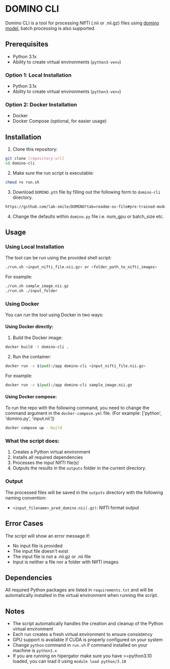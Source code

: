 # DOMINO CLI

Domino CLI is a tool for processing NIfTI (.nii or .nii.gz) files using [domino model](https://github.com/lab-smile/domino), batch processing is also supported.

## Prerequisites

- Python 3.1x
- Ability to create virtual environments (`python3-venv`)

### Option 1: Local Installation
- Python 3.1x
- Ability to create virtual environments (`python3-venv`)

### Option 2: Docker Installation
- Docker
- Docker Compose (optional, for easier usage)


## Installation

1. Clone this repository:
```bash
git clone [repository-url]
cd domino-cli
```

2. Make sure the run script is executable:
```bash
chmod +x run.sh
```

3. Download `DOMINO.pth` file by filling out the following form to `domino-cli` directory.
```bash
https://github.com/lab-smile/DOMINO?tab=readme-ov-file#pre-trained-models
```

4. Change the defaults within `domino.py` file i.e. num_gpu or batch_size etc.

## Usage

### Using Local Installation

The tool can be run using the provided shell script:

```bash
./run.sh <input_nifti_file.nii.gz> or <folder_path_to_nifti_images>
```

For example:
```bash
./run.sh sample_image.nii.gz
./run.sh ./input_folder
```

### Using Docker

You can run the tool using Docker in two ways:

#### Using Docker directly:

1. Build the Docker image:
```bash
docker build -t domino-cli .
```

2. Run the container:
```bash
docker run -v $(pwd):/app domino-cli <input_nifti_file.nii.gz>
```

For example:
```bash
docker run -v $(pwd):/app domino-cli sample_image.nii.gz
```

#### Using Docker compose:
To run the repo with the following command, you need to change the command argument in the `docker-compose.yml` file. (For example: ['python', 'domino.py', 'input.nii'])
```bash
docker compose up --build
```


### What the script does:

1. Creates a Python virtual environment
2. Installs all required dependencies
3. Processes the input NIfTI file(s)
4. Outputs the results in the `outputs` folder in the current directory.

### Output

The processed files will be saved in the `outputs` directory with the following naming convention:
- `<input_filename>_pred_domino.nii(.gz)`: NIfTI format output

## Error Cases

The script will show an error message if:
- No input file is provided
- The input file doesn't exist
- The input file is not a .nii.gz or .nii file
- Input is neither a file nor a folder with NIfTI images

## Dependencies

All required Python packages are listed in `requirements.txt` and will be automatically installed in the virtual environment when running the script.

## Notes

- The script automatically handles the creation and cleanup of the Python virtual environment
- Each run creates a fresh virtual environment to ensure consistency
- GPU support is available if CUDA is properly configured on your system
- Change `python` command in `run.sh` if command installed on your machine is `python3.x`
- If you are running on hipergator make sure you have >=python3.10 loaded, you can load it using `module load python/3.10`

